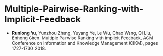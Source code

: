 # Multiple-Pairwise-Ranking-with-Implicit-Feedback

+ **Runlong Yu**, Yunzhou Zhang, Yuyang Ye, Le Wu, Chao Wang, Qi Liu, Enhong Chen. Multiple Pairwise Ranking with Implicit Feedback, ACM Conference on Information and Knowledge Management (CIKM), pages 1727-1730, 2018.
